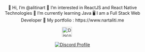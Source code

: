 <p align="center">
  👋 Hi, I’m @alitinart
  👀 I’m interested in ReactJS and React Native Technologies
  🌱 I’m currently learning Java
  🖥  I am a Full Stack Web Developer
  🤖  My portfolio : https://www.nartaliti.me
</p>

<p align="center">
<a href="https://discord.com/users/173557815326015488" target="_blank"><img alt="Discord" title="Discord" height="32" width="32" src="https://raw.githubusercontent.com/peterthehan/peterthehan/master/assets/discord.svg"></a>&nbsp;&nbsp;&nbsp;&nbsp;&nbsp;&nbsp;&nbsp;&nbsp;&nbsp;
</p>
<p align="center">
  <a href="https://discord.com/users/173557815326015488">
    <img src="https://lanyard-profile-readme.vercel.app/api/356048059018248205?bg=0a0f16" alt="Discord Profile"/>
  </a>
</p>
